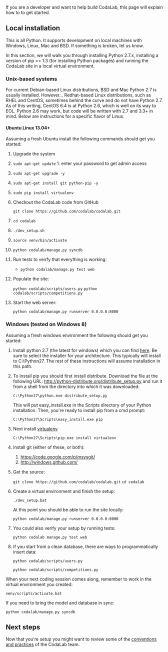If you are a developer and want to help build CodaLab, this page will explain how to to get started.

## Local installation

This is all Python. It supports development on local machines with Windows, Linux, Mac and BSD. If something is broken, let us know.

In this section, we will walk you through installing Python 2.7.x, installing a version of pip >= 1.3 (for installing Python packages) and running the CodaLab site in a local virtual environment.

### Unix-based systems

For current Debian-based Linux distributions, BSD and Mac Python 2.7 is usually installed. However... Redhat-based Linux distributions, such as RHEL and CentOS, sometimes behind the curve and do not have Python 2.7. As of this writing, CentOS 6.4 is at Python 2.6, which is well on its way to EOL. Python 2.6 may work, but code will be written with 2.7 and 3.3+ in mind. Below are instructions for a specific flavor of Linux.

#### Ubuntu Linux 13.04+

Assuming a fresh Ubuntu install the following commands should get you started:

1. Upgrade the system

  1. `sudo apt-get update`
    1. enter your password to get admin access
  1. `sudo apt-get upgrade -y`
  1. `sudo apt-get install git python-pip -y`
  1. `sudo pip install virtualenv`

1. Checkout the CodaLab code from GitHub

    `git clone https://github.com/codalab/codalab.git`

1. `cd codalab`

1. `./dev_setup.sh`

1. `source venv/bin/activate`

1. `python codalab/manage.py syncdb`

1. Run tests to veirfy that everything is working: 
    * `python codalab/manage.py test web`

1. Populate the site:

    `python codalab/scripts/users.py`
    `python codalab/scripts/competitions.py`

1. Start the web server:

    `python codalab/manage.py runserver 0.0.0.0:8000`

### Windows (tested on Windows 8)

Assuming a fresh windows environment the following should get you started:

1. Install python 2.7 (the latest for windows) which you can find [here](http://www.python.org/download/releases/). Be sure to select the installer for your architecture. This typically will install to C:\Python27. The rest of these instructions will assume installation in this path.
1. To Install pip you should first install distribute. Download the file at the following URL:
   http://python-distribute.org/distribute_setup.py and run it from a shell from the directory into which it was downloaded:

   `C:\Python27\python.exe distribute_setup.py`

   This will put easy_install.exe in the Scripts directory of your Python installation. Then, you're ready to install pip from a cmd prompt:

   `C:\Python27\Scripts\easy_install.exe pip`

1. Next install [virtualenv](http://www.virtualenv.org/)

   `C:\Python27\Scripts\pip.exe install virtualenv`

1. Install git (either of these, or both):
   1. https://code.google.com/p/msysgit/
   1. http://windows.github.com/
1. Get the source:

   `git clone https://github.com/codalab/codalab.git`
   `cd codalab`

1. Create a virtual environment and finish the setup:

   `./dev_setup.bat`

   At this point you should be able to run the site locally:

   `python codalab/manage.py runserver 0.0.0.0:8000`

1. You could also verify your setup by running tests: 

   `python codalab manage.py test web`

1. If you start from a clean database, there are ways to programmatically insert data:

   `python codalab/scripts/users.py`

   `python codalab/scripts/competitions.py`

When your next coding session comes along, remember to work in the virtual environment you created:

   `venv/scripts/activate.bat`

If you need to bring the model and database in sync:

   `python codalab/manage.py syncdb`

## Next steps

Now that you're setup you might want to review some of the [conventions and practices](https://github.com/codalab/codalab/wiki/CodaLab-Conventions-for-Developers) of the CodaLab team.
